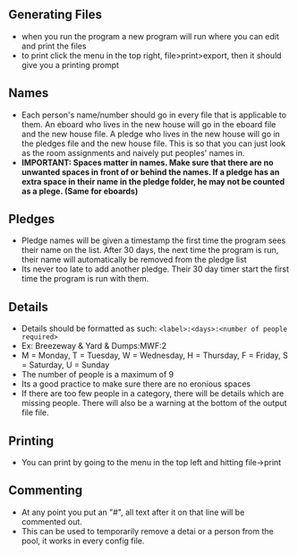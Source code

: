 ## Generating Files

- when you run the program a new program will run where you can edit and print the files
- to print click the menu in the top right, file>print>export, then it should give you a printing prompt


## Names

- Each person's name/number should go in every file that is applicable to them. An eboard who lives in the new 
house will go in the eboard file and the new house file. A pledge who lives in the new house will go in the 
pledges file and the new house file. This is so that you can just look as the room assignments and naively put 
peoples' names in.
- **IMPORTANT: Spaces matter in names. Make sure that there are no unwanted spaces in front of or behind the 
names. If a pledge has an extra space in their name in the pledge folder, he may not be counted as a plege. (Same 
for eboards)**


## Pledges

- Pledge names will be given a timestamp the first time the program sees their name on the list. After 30 days, 
the next time the program is run, their name will automatically be removed from the pledge list
- Its never too late to add another pledge. Their 30 day timer start the first time the program is run with them.


## Details

- Details should be formatted as such: `<label>:<days>:<number of people required>` 
- Ex: Breezeway & Yard & Dumps:MWF:2
- M = Monday, T = Tuesday, W = Wednesday, H = Thursday, F = Friday, S = Saturday, U = Sunday
- The number of people is a maximum of 9
- Its a good practice to make sure there are no eronious spaces
- If there are too few people in a category, there will be details which are missing people. There will also be a 
warning at the bottom of the output file file.


## Printing

- You can print by going to the menu in the top left and hitting file->print

## Commenting

- At any point you put an "#", all text after it on that line will be commented out.
- This can be used to temporarily remove a detai or a person from the pool, it works in every config file.
